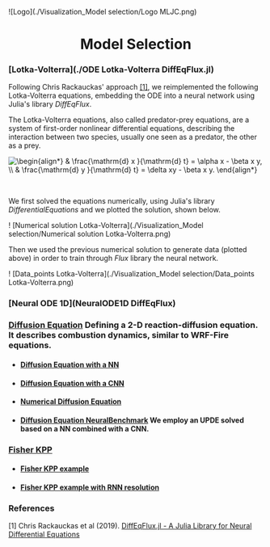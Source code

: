 ![Logo](./Visualization_Model selection/Logo MLJC.png)
<h1 align="center">
  Model Selection
</h1>


### [Lotka-Volterra](./ODE Lotka-Volterra DiffEqFlux.jl)

Following Chris Rackauckas' approach [[1]](#1), we reimplemented the following Lotka-Volterra equations, embedding the ODE into a neural network using Julia's library *DiffEqFlux*.

The Lotka-Volterra equations, also called predator-prey equations, are a system of first-order nonlinear differential equations, describing the interaction between two species, usually one seen as a predator, the other as a prey.  

<img src="https://latex.codecogs.com/svg.latex?\begin{align*}&space;&&space;\frac{\mathrm{d}&space;x&space;}{\mathrm{d}&space;t}&space;=&space;\alpha&space;x&space;-&space;\beta&space;x&space;y,&space;\\&space;&&space;\frac{\mathrm{d}&space;y&space;}{\mathrm{d}&space;t}&space;=&space;\delta&space;xy&space;-&space;\beta&space;x&space;y.&space;\end{align*}" title="\begin{align*} & \frac{\mathrm{d} x }{\mathrm{d} t} = \alpha x - \beta x y, \\ & \frac{\mathrm{d} y }{\mathrm{d} t} = \delta xy - \beta x y. \end{align*}" />

&nbsp;

We first solved the equations numerically, using Julia's library *DifferentialEquations* and we plotted the solution, shown below.

! [Numerical solution Lotka-Volterra](./Visualization_Model selection/Numerical solution Lotka-Volterra.png)

Then we used the previous numerical solution to generate data (plotted above) in order to train through *Flux* library the neural network.

 ! [Data_points Lotka-Volterra](./Visualization_Model selection/Data_points Lotka-Volterra.png)

 ### [Neural ODE 1D](NeuralODE1D DiffEqFlux)

 ### [Diffusion Equation]() Defining a 2-D reaction-diffusion equation. It describes combustion dynamics, similar to WRF-Fire equations.

 + #### [Diffusion Equation with a NN]()
 + #### [Diffusion Equation with a CNN]()
 + #### [Numerical Diffusion Equation]()
 + #### [Diffusion Equation NeuralBenchmark]() We employ an UPDE solved based on a NN combined with a CNN.

 ### [Fisher KPP]()
 + #### [Fisher KPP example]()
 + #### [Fisher KPP example with RNN resolution]()



###  References
<a id="1">[1]</a>
Chris Rackauckas et al (2019).
[DiffEqFlux.jl - A Julia Library for Neural Differential Equations](https://arxiv.org/abs/1902.02376)
